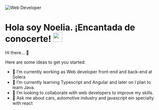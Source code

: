 ![Web Developer](https://github.com/user-attachments/assets/a6efaa1d-e5d1-4ec1-9b85-e77b000f99d8)

<h1>
  Hola soy Noelia. ¡Encantada de conocerte!
  <img decoding="async" src="https://media.giphy.com/media/hvRJCLFzcasrR4ia7z/giphy.gif" width="30px"/>
</h1>

Hi there... 👋

Here are some ideas to get you started:

- 🔭 I’m currently working as Web developer front-end and back-end at Solera
- 🌱 I’m currently learning Typescript and Angular and later on I plan to learn Java.
- 👯 I’m looking to collaborate with web developers to improve my skills.
- 💬 Ask me about cars, automotive industry and javascript ein specialty with react
